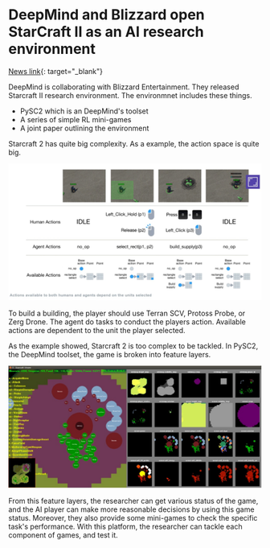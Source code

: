 # DeepMind and Blizzard open StarCraft II as an AI research environment

[News link](https://deepmind.com/blog/deepmind-and-blizzard-open-starcraft-ii-ai-research-environment/){: target="_blank"}

DeepMind is collaborating with Blizzard Entertainment. They released Starcraft II research environment. The environmnet includes these things.

- PySC2 which is an DeepMind's toolset
- A series of simple RL mini-games 
- A joint paper outlining the environment

Starcraft 2 has quite big complexity. As a example, the action space is quite big.

![actionSpace](./actionSpace.jpg)

To build a building, the player should use Terran SCV, Protoss Probe, or Zerg Drone. The agent do tasks to conduct the players action. Available actions are dependent to the unit the player selected. 

As the example showed, Starcraft 2 is too complex to be tackled. In PySC2, the DeepMind toolset, the game is broken into feature layers. 

![featuredLayer](./featurelayer.jpg)

From this feature layers, the researcher can get various status of the game, and the AI player can make more reasonable decisions by using this game status.
Moreover, they also provide some mini-games to check the specific task's performance. With this platform, the researcher can tackle each component of games, and test it. 
